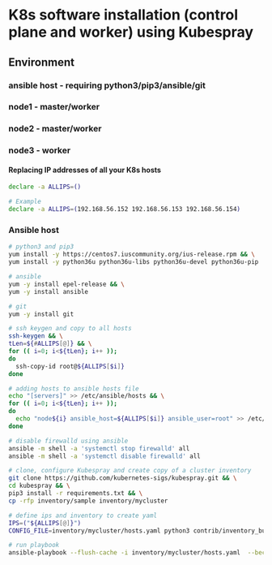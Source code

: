 # K8s software installation (control plane and worker) using Kubespray

## Environment
### ansible host - requiring python3/pip3/ansible/git
### node1 - master/worker
### node2 - master/worker
### node3 - worker

#### Replacing IP addresses of all your K8s hosts
```bash
declare -a ALLIPS=()

# Example
declare -a ALLIPS=(192.168.56.152 192.168.56.153 192.168.56.154)
```

### Ansible host
```bash
# python3 and pip3
yum install -y https://centos7.iuscommunity.org/ius-release.rpm && \
yum install -y python36u python36u-libs python36u-devel python36u-pip

# ansible
yum -y install epel-release && \
yum -y install ansible

# git
yum -y install git

# ssh keygen and copy to all hosts
ssh-keygen && \
tLen=${#ALLIPS[@]} && \
for (( i=0; i<${tLen}; i++ ));
do
  ssh-copy-id root@${ALLIPS[$i]}
done

# adding hosts to ansible hosts file
echo "[servers]" >> /etc/ansible/hosts && \
for (( i=0; i<${tLen}; i++ ));
do
  echo "node${i} ansible_host=${ALLIPS[$i]} ansible_user=root" >> /etc/ansible/hosts
done

# disable firewalld using ansible
ansible -m shell -a 'systemctl stop firewalld' all
ansible -m shell -a 'systemctl disable firewalld' all

# clone, configure Kubespray and create copy of a cluster inventory
git clone https://github.com/kubernetes-sigs/kubespray.git && \
cd kubespray && \
pip3 install -r requirements.txt && \
cp -rfp inventory/sample inventory/mycluster

# define ips and inventory to create yaml
IPS=("${ALLIPS[@]}")
CONFIG_FILE=inventory/mycluster/hosts.yaml python3 contrib/inventory_builder/inventory.py ${IPS[@]}

# run playbook
ansible-playbook --flush-cache -i inventory/mycluster/hosts.yaml  --become --become-user=root cluster.yml
```
